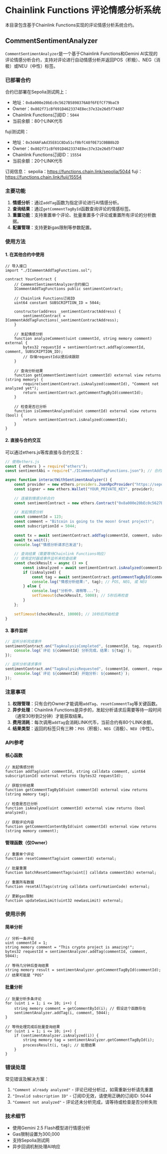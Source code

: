 # Chainlink Functions 评论情感分析系统

本目录包含基于Chainlink Functions实现的评论情感分析系统合约。

## CommentSentimentAnalyzer

`CommentSentimentAnalyzer`是一个基于Chainlink Functions和Gemini AI实现的评论情感分析合约，支持对评论进行自动情感分析并返回POS（积极）、NEG（消极）或NEU（中性）标签。

### 已部署合约

合约已部署在Sepolia测试网上：
- 地址：`0x8a000e20bEc0c5627B5898376A8f6FEfCf79baC9`
- Owner：`0x802f71cBf691D4623374E8ec37e32e26d5f74d87`
- Chainlink Functions订阅ID：`5044`
- 当前余额：80个LINK代币

fuji测试网：
- 地址：`0x3d4AFaAd35E81C8Da51cf0bfC48f0E71C0BB8b2D`
- Owner：`0x802f71cBf691D4623374E8ec37e32e26d5f74d87`
- Chainlink Functions订阅ID：`15554`
- 当前余额：20个LINK代币

订阅信息：
sepolia：https://functions.chain.link/sepolia/5044
fuji：https://functions.chain.link/fuji/15554

### 主要功能

1. **情感分析**：通过`addTag`函数为指定评论进行AI情感分析。
2. **查询结果**：通过`getCommentTagById`函数查询评论的情感标签。
3. **重置功能**：支持重置单个评论、批量重置多个评论或重置所有评论的分析数据。
4. **配置管理**：支持更新gas限制等参数配置。

### 使用方法

#### 1. 在其他合约中使用

```solidity
// 导入接口
import "./ICommentAddTagFunctions.sol";

contract YourContract {
    // CommentSentimentAnalyzer合约接口
    ICommentAddTagFunctions public sentimentContract;
    
    // Chainlink Functions订阅ID
    uint64 constant SUBSCRIPTION_ID = 5044;
    
    constructor(address _sentimentContractAddress) {
        sentimentContract = ICommentAddTagFunctions(_sentimentContractAddress);
    }
    
    // 发起情感分析
    function analyzeComment(uint commentId, string memory comment) external {
        bytes32 requestId = sentimentContract.addTag(commentId, comment, SUBSCRIPTION_ID);
        // 存储requestId以便后续跟踪
    }
    
    // 查询分析结果
    function getCommentSentiment(uint commentId) external view returns (string memory) {
        require(sentimentContract.isAnalyzed(commentId), "Comment not analyzed yet");
        return sentimentContract.getCommentTagById(commentId);
    }
    
    // 检查是否已分析
    function isCommentAnalyzed(uint commentId) external view returns (bool) {
        return sentimentContract.isAnalyzed(commentId);
    }
}
```

#### 2. 直接与合约交互

可以通过ethers.js等库直接与合约交互：

```javascript
// 使用ethers.js
const { ethers } = require("ethers");
const sentimentAbi = require("./ICommentAddTagFunctions.json"); // 合约ABI

async function interactWithSentimentAnalyzer() {
    const provider = new ethers.providers.JsonRpcProvider("https://sepolia.infura.io/v3/YOUR_INFURA_KEY");
    const signer = new ethers.Wallet("YOUR_PRIVATE_KEY", provider);
    
    // 连接到情感分析合约
    const sentimentContract = new ethers.Contract("0x8a000e20bEc0c5627B5898376A8f6FEfCf79baC9", sentimentAbi, signer);
    
    // 发起情感分析
    const commentId = 123;
    const comment = "Bitcoin is going to the moon! Great project!";
    const subscriptionId = 5044;
    
    const tx = await sentimentContract.addTag(commentId, comment, subscriptionId);
    await tx.wait();
    console.log("情感分析请求已发送");
    
    // 查询结果（需要等待Chainlink Functions响应）
    // 使用定时器或事件监听来检查结果
    const checkResult = async () => {
        const isAnalyzed = await sentimentContract.isAnalyzed(commentId);
        if (isAnalyzed) {
            const tag = await sentimentContract.getCommentTagById(commentId);
            console.log("情感分析结果:", tag); // POS, NEG, 或 NEU
        } else {
            console.log("分析中，请稍等...");
            setTimeout(checkResult, 5000); // 5秒后再检查
        }
    };
    
    setTimeout(checkResult, 10000); // 10秒后开始检查
}
```

#### 3. 事件监听

```javascript
// 监听分析完成事件
sentimentContract.on("TagAnalysisCompleted", (commentId, tag, requestId) => {
    console.log(`评论 ${commentId} 分析完成，结果: ${tag}`);
});

// 监听分析请求事件
sentimentContract.on("TagAnalysisRequested", (commentId, comment, requestId) => {
    console.log(`评论 ${commentId} 开始分析: ${comment}`);
});
```

### 注意事项

1. **权限管理**：只有合约Owner才能调用`addTag`、`resetCommentTag`等关键函数。
2. **异步处理**：Chainlink Functions是异步的，发起分析请求后需要等待一段时间（通常30秒到2分钟）才能获取结果。
3. **费用消耗**：每次调用`addTag`会消耗LINK代币，当前合约有80个LINK余额。
4. **结果类型**：返回的标签只有三种：`POS`（积极）、`NEG`（消极）、`NEU`（中性）。

### API参考

#### 核心函数

```solidity
// 发起情感分析
function addTag(uint commentId, string calldata comment, uint64 subscriptionId) external returns (bytes32 requestId);

// 获取分析结果
function getCommentTagById(uint commentId) external view returns (string memory tag);

// 检查是否已分析
function isAnalyzed(uint commentId) external view returns (bool analyzed);

// 获取评论内容
function getCommentContentById(uint commentId) external view returns (string memory comment);
```

#### 管理函数（仅Owner）

```solidity
// 重置单个评论
function resetCommentTag(uint commentId) external;

// 批量重置
function batchResetCommentTags(uint[] calldata commentIds) external;

// 重置所有数据
function resetAllTags(string calldata confirmationCode) external;

// 更新gas限制
function updateGasLimit(uint32 newGasLimit) external;
```

### 使用示例

#### 简单分析

```solidity
// 分析一条评论
uint commentId = 1;
string memory comment = "This crypto project is amazing!";
bytes32 requestId = sentimentAnalyzer.addTag(commentId, comment, 5044);

// 等待几分钟后查询结果
string memory result = sentimentAnalyzer.getCommentTagById(commentId);
// 结果可能是 "POS"
```

#### 批量分析

```solidity
// 批量分析多条评论
for (uint i = 1; i <= 10; i++) {
    string memory comment = getCommentById(i); // 假设这个函数存在
    sentimentAnalyzer.addTag(i, comment, 5044);
}

// 等待处理完成后批量查询结果
for (uint i = 1; i <= 10; i++) {
    if (sentimentAnalyzer.isAnalyzed(i)) {
        string memory tag = sentimentAnalyzer.getCommentTagById(i);
        processResult(i, tag); // 处理结果
    }
}
```

### 错误处理

常见错误及解决方案：

1. `"Comment already analyzed"` - 评论已经分析过，如需重新分析请先重置
2. `"Invalid subscription ID"` - 订阅ID无效，请使用正确的订阅ID: 5044
3. `"Comment not analyzed"` - 评论还未分析完成，请等待或检查是否分析失败

### 技术细节

- 使用Gemini 2.5 Flash模型进行情感分析
- Gas限制设置为300,000
- 支持Sepolia测试网
- 异步回调机制处理AI响应

